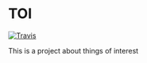 # TOI

[![Travis](https://img.shields.io/travis/rust-lang/rust.svg)](https://github.com/rosenbjerg/TOI&branch=master)

This is a project about things of interest
